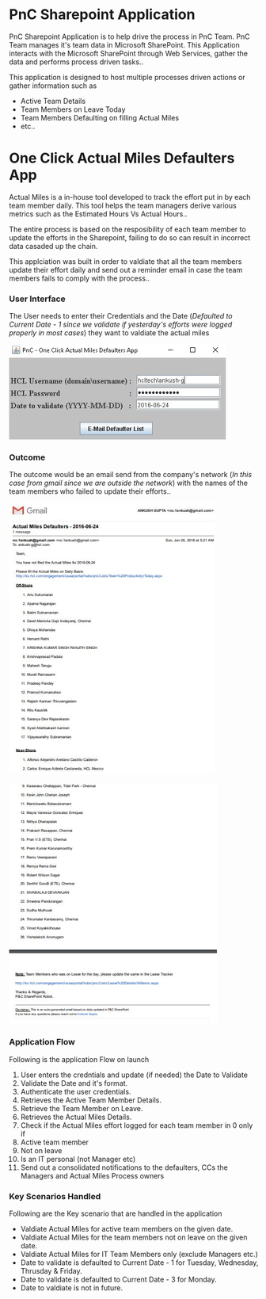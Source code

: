 # PnC Sharepoint Application

PnC Sharepoint Application is to help drive the process in PnC Team. PnC Team manages it's team data in Microsoft SharePoint. This Application interacts with the Microsoft SharePoint through Web Services, gather the data and performs process driven tasks..

This application is designed to host multiple processes driven actions or gather information such as 

* Active Team Details
* Team Members on Leave Today
* Team Members Defaulting on filling Actual Miles
* etc..

# One Click Actual Miles Defaulters App

Actual Miles is a in-house tool developed to track the effort put in by each team member daily. This tool helps the team managers derive various metrics such as the Estimated Hours Vs Actual Hours..

The entire process is based on the resposibility of each team member to update the efforts in the Sharepoint, failing to do so can result in incorrect data casaded up the chain. 

This applciation was built in order to valdiate that all the team members update their effort daily and send out a reminder email in case the team members fails to comply with the process..

### User Interface ###

The User needs to enter their Credentials and the Date (*Defaulted to Current Date - 1 since we validate if yesterday's efforts were logged properly in most cases*) they want to valdiate the actual miles

![picture alt](https://github.com/no-1ankush/pnc-sharepoint-app/blob/master/images/PnC_SharePoint_App_One_Click_Actual_Miles_Defauters_App_UI.JPG "One Click Actual Miles Defaulters App User Interface")

### Outcome ###

The outcome would be an email send from the company's network (*In this case from gmail since we are outside the network*) with the names of the team members who failed to update their efforts..

![picture alt](https://github.com/no-1ankush/pnc-sharepoint-app/blob/master/images/PnC_SharePoint_App_One_Click_Actual_Miles_Defauters_App_Output_1.JPG "One Click Actual Miles Defaulters App Outcome")

![picture alt](https://github.com/no-1ankush/pnc-sharepoint-app/blob/master/images/PnC_SharePoint_App_One_Click_Actual_Miles_Defauters_App_Output_2.JPG "One Click Actual Miles Defaulters App Outcome")

### Application Flow ###

Following is the application Flow on launch

1. User enters the credntials and update (if needed) the Date to Validate
2. Validate the Date and it's format.
3. Authenticate the user credentials.
4. Retrieves the Active Team Member Details.
5. Retrieve the Team Member on Leave.
6. Retrieves the Actual Miles Details.
7. Check if the Actual Miles effort logged for each team member in 0 only if
  1. Active team member 
  2. Not on leave
  3. Is an IT personal (not Manager etc)
8. Send out a consolidated notifications to the defaulters, CCs the Managers and Actual Miles Process owners


### Key Scenarios Handled ###

Following are the Key scenario that are handled in the application

* Valdiate Actual Miles for active team members on the given date.
* Valdiate Actual Miles for the team members not on leave on the given date.
* Valdiate Actual Miles for IT Team Members only (exclude Managers etc.)
* Date to validate is defaulted to Current Date - 1 for Tuesday, Wednesday, Thrusday & Friday.
* Date to validate is defaulted to Current Date - 3 for Monday.
* Date to valdiate is not in future.
